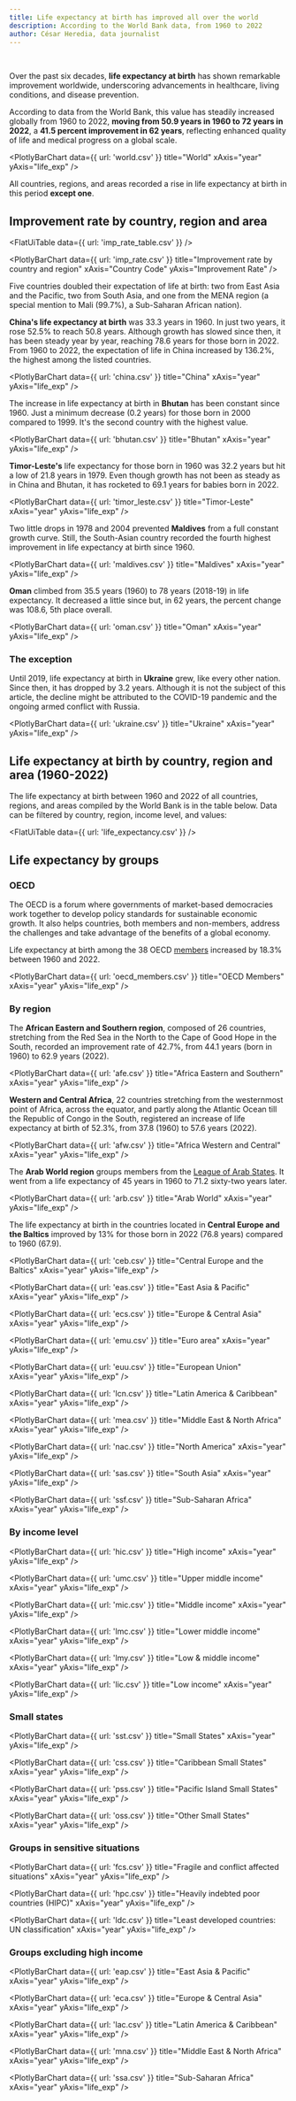 ```yaml
---
title: Life expectancy at birth has improved all over the world
description: According to the World Bank data, from 1960 to 2022
author: César Heredia, data journalist
---
```


<br />

Over the past six decades, **life expectancy at birth** has shown remarkable improvement worldwide, underscoring advancements in healthcare, living conditions, and disease prevention. 

According to data from the World Bank, this value has steadily increased globally from 1960 to 2022, **moving from 50.9 years in 1960 to 72 years in 2022**, a **41.5 percent improvement in 62 years**, reflecting enhanced quality of life and medical progress on a global scale.

<PlotlyBarChart
  data={{
    url: 'world.csv'
  }}
  title="World"
  xAxis="year"
  yAxis="life_exp"
/>

All countries, regions, and areas recorded a rise in life expectancy at birth in this period **except one**.

## Improvement rate by country, region and area

<FlatUiTable
  data={{
    url: 'imp_rate_table.csv'
  }}
 />

 <PlotlyBarChart
  data={{
    url: 'imp_rate.csv'
  }}
  title="Improvement rate by country and region"
  xAxis="Country Code"
  yAxis="Improvement Rate"
/>

Five countries doubled their expectation of life at birth: two from East Asia and the Pacific, two from South Asia, and one from the MENA region (a special mention to Mali (99.7%), a Sub-Saharan African nation).

**China's life expectancy at birth** was 33.3 years in 1960. In just two years, it rose 52.5% to reach 50.8 years. Although growth has slowed since then, it has been steady year by year, reaching 78.6 years for those born in 2022. From 1960 to 2022, the expectation of life in China increased by 136.2%, the highest among the listed countries.

<PlotlyBarChart
  data={{
    url: 'china.csv'
  }}
  title="China"
  xAxis="year"
  yAxis="life_exp"
/>

The increase in life expectancy at birth in **Bhutan** has been constant since 1960. Just a minimum decrease (0.2 years) for those born in 2000 compared to 1999. It's the second country with the highest value.

<PlotlyBarChart
  data={{
    url: 'bhutan.csv'
  }}
  title="Bhutan"
  xAxis="year"
  yAxis="life_exp"
/>

**Timor-Leste's** life expectancy for those born in 1960 was 32.2 years but hit a low of 21.8 years in 1979. Even though growth has not been as steady as in China and Bhutan, it has rocketed to 69.1 years for babies born in 2022.

<PlotlyBarChart
  data={{
    url: 'timor_leste.csv'
  }}
  title="Timor-Leste"
  xAxis="year"
  yAxis="life_exp"
/>

Two little drops in 1978 and 2004 prevented **Maldives** from a full constant growth curve. Still, the South-Asian country recorded the fourth highest improvement in life expectancy at birth since 1960.

<PlotlyBarChart
  data={{
    url: 'maldives.csv'
  }}
  title="Maldives"
  xAxis="year"
  yAxis="life_exp"
/>

**Oman** climbed from 35.5 years (1960) to 78 years (2018-19) in life expectancy. It decreased a little since but, in 62 years, the percent change was 108.6, 5th place overall.

<PlotlyBarChart
  data={{
    url: 'oman.csv'
  }}
  title="Oman"
  xAxis="year"
  yAxis="life_exp"
/>

### The exception

Until 2019, life expectancy at birth in **Ukraine** grew, like every other nation. Since then, it has dropped by 3.2 years. Although it is not the subject of this article, the decline might be attributed to the COVID-19 pandemic and the ongoing armed conflict with Russia.

<PlotlyBarChart
  data={{
    url: 'ukraine.csv'
  }}
  title="Ukraine"
  xAxis="year"
  yAxis="life_exp"
/>

## Life expectancy at birth by country, region and area (1960-2022)

The life expectancy at birth between 1960 and 2022 of all countries, regions, and areas compiled by the World Bank is in the table below. Data can be filtered by country, region, income level, and values:

<FlatUiTable
  data={{
    url: 'life_expectancy.csv'
  }}
 />

## Life expectancy by groups

### OECD

The OECD is a forum where governments of market-based democracies work together to develop policy standards for sustainable economic growth. It also helps countries, both members and non-members, address the challenges and take advantage of the benefits of a global economy. 

Life expectancy at birth among the 38 OECD [members](https://www.oecd.org/en/about/members-partners.html) increased by 18.3% between 1960 and 2022.

<PlotlyBarChart
  data={{
    url: 'oecd_members.csv'
  }}
  title="OECD Members"
  xAxis="year"
  yAxis="life_exp"
/>

### By region

The **African Eastern and Southern region**, composed of 26 countries, stretching from the Red Sea in the North to the Cape of Good Hope in the South, recorded an improvement rate of 42.7%, from 44.1 years (born in 1960) to 62.9 years (2022).

<PlotlyBarChart
  data={{
    url: 'afe.csv'
  }}
  title="Africa Eastern and Southern"
  xAxis="year"
  yAxis="life_exp"
/>

**Western and Central Africa**, 22 countries stretching from the westernmost point of Africa, across the equator, and partly along the Atlantic Ocean till the Republic of Congo in the South, registered an increase of life expectancy at birth of 52.3%, from 37.8 (1960) to 57.6 years (2022).

<PlotlyBarChart
  data={{
    url: 'afw.csv'
  }}
  title="Africa Western and Central"
  xAxis="year"
  yAxis="life_exp"
/>

The **Arab World region** groups members from the [League of Arab States](https://arabmpi.org). It went from a life expectancy of 45 years in 1960 to 71.2 sixty-two years later.

<PlotlyBarChart
  data={{
    url: 'arb.csv'
  }}
  title="Arab World"
  xAxis="year"
  yAxis="life_exp"
/>

The life expectancy at birth in the countries located in **Central Europe and the Baltics** improved by 13% for those born in 2022 (76.8 years) compared to 1960 (67.9).

<PlotlyBarChart
  data={{
    url: 'ceb.csv'
  }}
  title="Central Europe and the Baltics"
  xAxis="year"
  yAxis="life_exp"
/>

<PlotlyBarChart
  data={{
    url: 'eas.csv'
  }}
  title="East Asia & Pacific"
  xAxis="year"
  yAxis="life_exp"
/>

<PlotlyBarChart
  data={{
    url: 'ecs.csv'
  }}
  title="Europe & Central Asia"
  xAxis="year"
  yAxis="life_exp"
/>

<PlotlyBarChart
  data={{
    url: 'emu.csv'
  }}
  title="Euro area"
  xAxis="year"
  yAxis="life_exp"
/>

<PlotlyBarChart
  data={{
    url: 'euu.csv'
  }}
  title="European Union"
  xAxis="year"
  yAxis="life_exp"
/>

<PlotlyBarChart
  data={{
    url: 'lcn.csv'
  }}
  title="Latin America & Caribbean"
  xAxis="year"
  yAxis="life_exp"
/>

<PlotlyBarChart
  data={{
    url: 'mea.csv'
  }}
  title="Middle East & North Africa"
  xAxis="year"
  yAxis="life_exp"
/>

<PlotlyBarChart
  data={{
    url: 'nac.csv'
  }}
  title="North America"
  xAxis="year"
  yAxis="life_exp"
/>

<PlotlyBarChart
  data={{
    url: 'sas.csv'
  }}
  title="South Asia"
  xAxis="year"
  yAxis="life_exp"
/>

<PlotlyBarChart
  data={{
    url: 'ssf.csv'
  }}
  title="Sub-Saharan Africa"
  xAxis="year"
  yAxis="life_exp"
/>

### By income level

<PlotlyBarChart
  data={{
    url: 'hic.csv'
  }}
  title="High income"
  xAxis="year"
  yAxis="life_exp"
/>

<PlotlyBarChart
  data={{
    url: 'umc.csv'
  }}
  title="Upper middle income"
  xAxis="year"
  yAxis="life_exp"
/>

<PlotlyBarChart
  data={{
    url: 'mic.csv'
  }}
  title="Middle income"
  xAxis="year"
  yAxis="life_exp"
/>

<PlotlyBarChart
  data={{
    url: 'lmc.csv'
  }}
  title="Lower middle income"
  xAxis="year"
  yAxis="life_exp"
/>

<PlotlyBarChart
  data={{
    url: 'lmy.csv'
  }}
  title="Low & middle income"
  xAxis="year"
  yAxis="life_exp"
/>

<PlotlyBarChart
  data={{
    url: 'lic.csv'
  }}
  title="Low income"
  xAxis="year"
  yAxis="life_exp"
/>

### Small states

<PlotlyBarChart
  data={{
    url: 'sst.csv'
  }}
  title="Small States"
  xAxis="year"
  yAxis="life_exp"
/>

<PlotlyBarChart
  data={{
    url: 'css.csv'
  }}
  title="Caribbean Small States"
  xAxis="year"
  yAxis="life_exp"
/>

<PlotlyBarChart
  data={{
    url: 'pss.csv'
  }}
  title="Pacific Island Small States"
  xAxis="year"
  yAxis="life_exp"
/>

<PlotlyBarChart
  data={{
    url: 'oss.csv'
  }}
  title="Other Small States"
  xAxis="year"
  yAxis="life_exp"
/>

### Groups in sensitive situations

<PlotlyBarChart
  data={{
    url: 'fcs.csv'
  }}
  title="Fragile and conflict affected situations"
  xAxis="year"
  yAxis="life_exp"
/>

<PlotlyBarChart
  data={{
    url: 'hpc.csv'
  }}
  title="Heavily indebted poor countries (HIPC)"
  xAxis="year"
  yAxis="life_exp"
/>

<PlotlyBarChart
  data={{
    url: 'ldc.csv'
  }}
  title="Least developed countries: UN classification"
  xAxis="year"
  yAxis="life_exp"
/>

### Groups excluding high income

<PlotlyBarChart
  data={{
    url: 'eap.csv'
  }}
  title="East Asia & Pacific"
  xAxis="year"
  yAxis="life_exp"
/>

<PlotlyBarChart
  data={{
    url: 'eca.csv'
  }}
  title="Europe & Central Asia"
  xAxis="year"
  yAxis="life_exp"
/>

<PlotlyBarChart
  data={{
    url: 'lac.csv'
  }}
  title="Latin America & Caribbean"
  xAxis="year"
  yAxis="life_exp"
/>

<PlotlyBarChart
  data={{
    url: 'mna.csv'
  }}
  title="Middle East & North Africa"
  xAxis="year"
  yAxis="life_exp"
/>

<PlotlyBarChart
  data={{
    url: 'ssa.csv'
  }}
  title="Sub-Saharan Africa"
  xAxis="year"
  yAxis="life_exp"
/>
